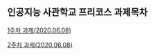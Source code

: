 인공지능 사관학교 프리코스 과제목차
----------------------------------------
[1주차 과제(2020.06.08)](https://github.com/sxzeu/precourse_gj/blob/master/1%EC%A3%BC%EC%B0%A8.ipynb)

[2주차 과제(2020.06.08)](https://github.com/sxzeu/precourse_gj/blob/master/2%E1%84%8C%E1%85%AE%E1%84%8E%E1%85%A1%E1%84%80%E1%85%AA%E1%84%8C%E1%85%A6.ipynb)

